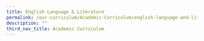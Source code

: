 ```yaml
---
title: English Language & Literature
permalink: /our-curriculum/Academic-Curriculum/english-language-and-literature/
description: ""
third_nav_title: Academic Curriculum
---
```

